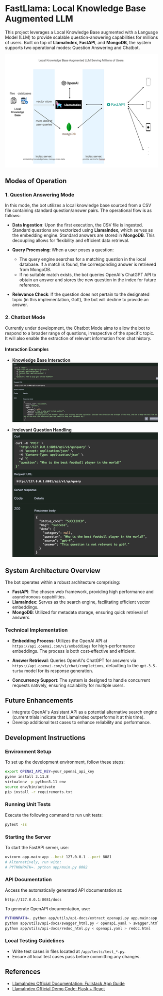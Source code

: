 # FastLlama: Local Knowledge Base Augmented LLM

This project leverages a Local Knowledge Base augmented with a Language Model (LLM) to provide scalable question-answering capabilities for millions of users. Built on top of **LlamaIndex**, **FastAPI**, and **MongoDB**, the system supports two operational modes: Question Answering and Chatbot.

![System Architecture](./imgs/system_architecture.png)

## Modes of Operation

### 1. Question Answering Mode

In this mode, the bot utilizes a local knowledge base sourced from a CSV file containing standard question/answer pairs. The operational flow is as follows:

- **Data Ingestion**: Upon the first execution, the CSV file is ingested. Standard questions are vectorized using **LlamaIndex**, which serves as the embedding engine. Standard answers are stored in **MongoDB**. This decoupling allows for flexibility and efficient data retrieval.
  
- **Query Processing**: When a user poses a question:
  - The query engine searches for a matching question in the local database. If a match is found, the corresponding answer is retrieved from MongoDB.
  - If no suitable match exists, the bot queries OpenAI's ChatGPT API to obtain an answer and stores the new question in the index for future reference.
  
- **Relevance Check**: If the question does not pertain to the designated topic (in this implementation, Golf), the bot will decline to provide an answer.

### 2. Chatbot Mode

Currently under development, the Chatbot Mode aims to allow the bot to respond to a broader range of questions, irrespective of the specific topic. It will also enable the extraction of relevant information from chat history.

#### Interaction Examples

- **Knowledge Base Interaction**  
  ![Question Answering Demo](./imgs/question_answering_demo_1.png)

- **Irrelevant Question Handling**  
  ![Irrelevant Question Demo](./imgs/question_answering_demo_2.png)

## System Architecture Overview

The bot operates within a robust architecture comprising:

- **FastAPI**: The chosen web framework, providing high performance and asynchronous capabilities.
- **LlamaIndex**: Serves as the search engine, facilitating efficient vector embeddings.
- **MongoDB**: Utilized for metadata storage, ensuring quick retrieval of answers.

### Technical Implementation

- **Embedding Process**: Utilizes the OpenAI API at `https://api.openai.com/v1/embeddings` for high-performance embeddings. The process is both cost-effective and efficient.
  
- **Answer Retrieval**: Queries OpenAI's ChatGPT for answers via `https://api.openai.com/v1/chat/completions`, defaulting to the `gpt-3.5-turbo` model for its response generation.

- **Concurrency Support**: The system is designed to handle concurrent requests natively, ensuring scalability for multiple users.

## Future Enhancements

- Integrate OpenAI's Assistant API as a potential alternative search engine (current trials indicate that LlamaIndex outperforms it at this time).
- Develop additional test cases to enhance reliability and performance.

## Development Instructions

### Environment Setup

To set up the development environment, follow these steps:

```bash
export OPENAI_API_KEY=your_openai_api_key 
pyenv install 3.11.8 
virtualenv -p python3.11 env
source env/bin/activate
pip install -r requirements.txt
```

### Running Unit Tests

Execute the following command to run unit tests:

```bash
pytest -ss
```

### Starting the Server

To start the FastAPI server, use:

```bash
uvicorn app.main:app --host 127.0.0.1 --port 8081
# Alternatively, run with:
# PYTHONPATH=. python app/main.py 8082
```

### API Documentation

Access the automatically generated API documentation at:

```plaintext
http://127.0.0.1:8081/docs
```

To generate OpenAPI documentation, use:

```bash
PYTHONPATH=. python app/utils/api-docs/extract_openapi.py app.main:app --out openapi.yaml
python app/utils/api-docs/swagger_html.py < openapi.yaml > swagger.html
python app/utils/api-docs/redoc_html.py < openapi.yaml > redoc.html
```

### Local Testing Guidelines

- Write test cases in files located at `/app/tests/test_*.py`.
- Ensure all local test cases pass before committing any changes.

## References

- [LlamaIndex Official Documentation: Fullstack App Guide](https://docs.llamaindex.ai/en/stable/understanding/putting_it_all_together/apps/fullstack_app_guide.html)
- [LlamaIndex Official Demo Code: Flask + React](https://github.com/logan-markewich/llama_index_starter_pack/tree/main/flask_react)